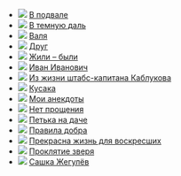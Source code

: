 * ![](/books/prose_rus_classic/Леонид%20Николаевич%20Андреев/В%20подвале.jpg) [В подвале](/books/prose_rus_classic/Леонид%20Николаевич%20Андреев/В%20подвале)
* ![](/books/prose_rus_classic/Леонид%20Николаевич%20Андреев/В%20темную%20даль.jpg) [В темную даль](/books/prose_rus_classic/Леонид%20Николаевич%20Андреев/В%20темную%20даль)
* ![](/books/prose_rus_classic/Леонид%20Николаевич%20Андреев/Валя.jpg) [Валя](/books/prose_rus_classic/Леонид%20Николаевич%20Андреев/Валя)
* ![](/books/prose_rus_classic/Леонид%20Николаевич%20Андреев/Друг.jpg) [Друг](/books/prose_rus_classic/Леонид%20Николаевич%20Андреев/Друг)
* ![](/books/prose_rus_classic/Леонид%20Николаевич%20Андреев/Жили%20–%20были.jpg) [Жили – были](/books/prose_rus_classic/Леонид%20Николаевич%20Андреев/Жили%20–%20были)
* ![](/books/prose_rus_classic/Леонид%20Николаевич%20Андреев/Иван%20Иванович.jpg) [Иван Иванович](/books/prose_rus_classic/Леонид%20Николаевич%20Андреев/Иван%20Иванович)
* ![](/books/prose_rus_classic/Леонид%20Николаевич%20Андреев/Из%20жизни%20штабс-капитана%20Каблукова.jpg) [Из жизни штабс-капитана Каблукова](/books/prose_rus_classic/Леонид%20Николаевич%20Андреев/Из%20жизни%20штабс-капитана%20Каблукова)
* ![](/books/prose_rus_classic/Леонид%20Николаевич%20Андреев/Кусака.jpg) [Кусака](/books/prose_rus_classic/Леонид%20Николаевич%20Андреев/Кусака)
* ![](/books/prose_rus_classic/Леонид%20Николаевич%20Андреев/Мои%20анекдоты.jpg) [Мои анекдоты](/books/prose_rus_classic/Леонид%20Николаевич%20Андреев/Мои%20анекдоты)
* ![](/books/prose_rus_classic/Леонид%20Николаевич%20Андреев/Нет%20прощения.jpg) [Нет прощения](/books/prose_rus_classic/Леонид%20Николаевич%20Андреев/Нет%20прощения)
* ![](/books/prose_rus_classic/Леонид%20Николаевич%20Андреев/Петька%20на%20даче.jpg) [Петька на даче](/books/prose_rus_classic/Леонид%20Николаевич%20Андреев/Петька%20на%20даче)
* ![](/books/prose_rus_classic/Леонид%20Николаевич%20Андреев/Правила%20добра.jpg) [Правила добра](/books/prose_rus_classic/Леонид%20Николаевич%20Андреев/Правила%20добра)
* ![](/books/prose_rus_classic/Леонид%20Николаевич%20Андреев/Прекрасна%20жизнь%20для%20воскресших.jpg) [Прекрасна жизнь для воскресших](/books/prose_rus_classic/Леонид%20Николаевич%20Андреев/Прекрасна%20жизнь%20для%20воскресших)
* ![](/books/prose_rus_classic/Леонид%20Николаевич%20Андреев/Проклятие%20зверя.jpg) [Проклятие зверя](/books/prose_rus_classic/Леонид%20Николаевич%20Андреев/Проклятие%20зверя)
* ![](/books/prose_rus_classic/Леонид%20Николаевич%20Андреев/Сашка%20Жегулёв.jpg) [Сашка Жегулёв](/books/prose_rus_classic/Леонид%20Николаевич%20Андреев/Сашка%20Жегулёв)